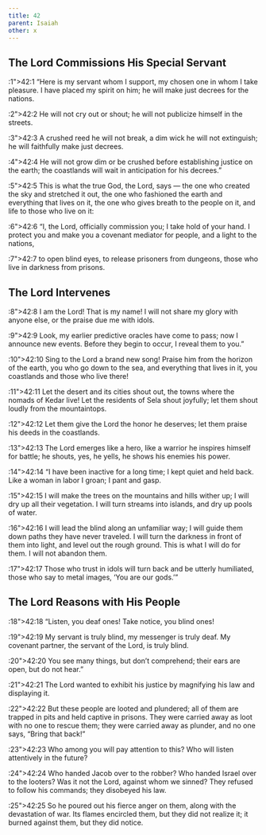 ```yaml
---
title: 42
parent: Isaiah
other: x
---
```


## The Lord Commissions His Special Servant


:1">42:1</a> “Here is my servant whom I support,
my chosen one in whom I take pleasure.
I have placed my spirit on him;
he will make just decrees for the nations.

:2">42:2</a> He will not cry out or shout;
he will not publicize himself in the streets.

:3">42:3</a> A crushed reed he will not break,
a dim wick he will not extinguish;
he will faithfully make just decrees.

:4">42:4</a> He will not grow dim or be crushed
before establishing justice on the earth;
the coastlands will wait in anticipation for his decrees.”

:5">42:5</a> This is what the true God, the Lord, says — 
the one who created the sky and stretched it out,
the one who fashioned the earth and everything that lives on it,
the one who gives breath to the people on it,
and life to those who live on it:

:6">42:6</a> “I, the Lord, officially commission you;
I take hold of your hand.
I protect you and make you a covenant mediator for people,
and a light to the nations,

:7">42:7</a> to open blind eyes,
to release prisoners from dungeons,
those who live in darkness from prisons.

## The Lord Intervenes


:8">42:8</a> I am the Lord! That is my name!
I will not share my glory with anyone else,
or the praise due me with idols.

:9">42:9</a> Look, my earlier predictive oracles have come to pass;
now I announce new events.
Before they begin to occur,
I reveal them to you.”

:10">42:10</a> Sing to the Lord a brand new song!
Praise him from the horizon of the earth,
you who go down to the sea, and everything that lives in it,
you coastlands and those who live there!

:11">42:11</a> Let the desert and its cities shout out,
the towns where the nomads of Kedar live!
Let the residents of Sela shout joyfully;
let them shout loudly from the mountaintops.

:12">42:12</a> Let them give the Lord the honor he deserves;
let them praise his deeds in the coastlands.

:13">42:13</a> The Lord emerges like a hero,
like a warrior he inspires himself for battle;
he shouts, yes, he yells,
he shows his enemies his power.

:14">42:14</a> “I have been inactive for a long time;
I kept quiet and held back.
Like a woman in labor I groan;
I pant and gasp.

:15">42:15</a> I will make the trees on the mountains and hills wither up;
I will dry up all their vegetation.
I will turn streams into islands,
and dry up pools of water.

:16">42:16</a> I will lead the blind along an unfamiliar way;
I will guide them down paths they have never traveled.
I will turn the darkness in front of them into light,
and level out the rough ground.
This is what I will do for them.
I will not abandon them.

:17">42:17</a> Those who trust in idols
will turn back and be utterly humiliated,
those who say to metal images, ‘You are our gods.’”

## The Lord Reasons with His People


:18">42:18</a> “Listen, you deaf ones!
Take notice, you blind ones!

:19">42:19</a> My servant is truly blind,
my messenger is truly deaf.
My covenant partner, the servant of the Lord, is truly blind.

:20">42:20</a> You see many things, but don’t comprehend;
their ears are open, but do not hear.”

:21">42:21</a> The Lord wanted to exhibit his justice
by magnifying his law and displaying it.

:22">42:22</a> But these people are looted and plundered;
all of them are trapped in pits
and held captive in prisons.
They were carried away as loot with no one to rescue them;
they were carried away as plunder, and no one says, “Bring that back!”

:23">42:23</a> Who among you will pay attention to this?
Who will listen attentively in the future?

:24">42:24</a> Who handed Jacob over to the robber?
Who handed Israel over to the looters?
Was it not the Lord, against whom we sinned?
They refused to follow his commands;
they disobeyed his law.

:25">42:25</a> So he poured out his fierce anger on them,
along with the devastation of war.
Its flames encircled them, but they did not realize it;
it burned against them, but they did notice.